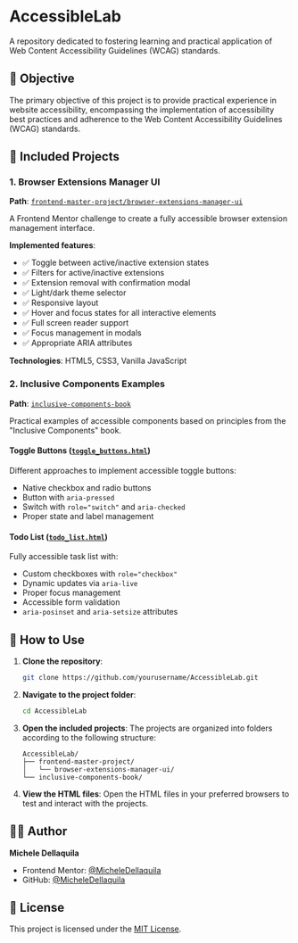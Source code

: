 # AccessibleLab

A repository dedicated to fostering learning and practical application of Web Content Accessibility Guidelines (WCAG) standards.

## 🎯 Objective

The primary objective of this project is to provide practical experience in website accessibility, encompassing the implementation of accessibility best practices and adherence to the Web Content Accessibility Guidelines (WCAG) standards.

## 🚀 Included Projects

### 1. Browser Extensions Manager UI

**Path**: [`frontend-master-project/browser-extensions-manager-ui`](frontend-master-project/browser-extensions-manager-ui)

A Frontend Mentor challenge to create a fully accessible browser extension management interface.

**Implemented features**:

- ✅ Toggle between active/inactive extension states
- ✅ Filters for active/inactive extensions
- ✅ Extension removal with confirmation modal
- ✅ Light/dark theme selector
- ✅ Responsive layout
- ✅ Hover and focus states for all interactive elements
- ✅ Full screen reader support
- ✅ Focus management in modals
- ✅ Appropriate ARIA attributes

**Technologies**: HTML5, CSS3, Vanilla JavaScript

### 2. Inclusive Components Examples

**Path**: [`inclusive-components-book`](inclusive-components-book)

Practical examples of accessible components based on principles from the "Inclusive Components" book.

#### Toggle Buttons ([`toggle_buttons.html`](inclusive-components-book/toggle_buttons.html))

Different approaches to implement accessible toggle buttons:

- Native checkbox and radio buttons
- Button with `aria-pressed`
- Switch with `role="switch"` and `aria-checked`
- Proper state and label management

#### Todo List ([`todo_list.html`](inclusive-components-book/todo_list.html))

Fully accessible task list with:

- Custom checkboxes with `role="checkbox"`
- Dynamic updates via `aria-live`
- Proper focus management
- Accessible form validation
- `aria-posinset` and `aria-setsize` attributes

## 🔧 How to Use

1. **Clone the repository**:
   ```bash
   git clone https://github.com/yourusername/AccessibleLab.git
   ```
2. **Navigate to the project folder**:
   ```bash
   cd AccessibleLab
   ```
3. **Open the included projects**:
   The projects are organized into folders according to the following structure:
   ```
   AccessibleLab/
   ├── frontend-master-project/
   │   └── browser-extensions-manager-ui/
   └── inclusive-components-book/
   ```
4. **View the HTML files**:
   Open the HTML files in your preferred browsers to test and interact with the projects.

## 👨‍💻 Author

**Michele Dellaquila**

- Frontend Mentor: [@MicheleDellaquila](https://www.frontendmentor.io/profile/MicheleDellaquila)
- GitHub: [@MicheleDellaquila](https://github.com/MicheleDellaquila)

## 📜 License

This project is licensed under the [MIT License](LICENSE).
